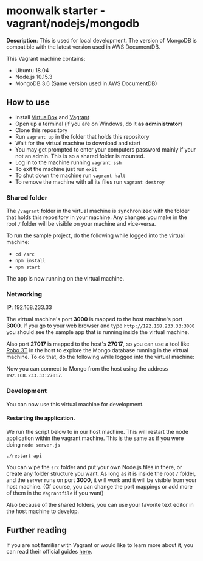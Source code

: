 # moonwalk starter - vagrant/nodejs/mongodb

**Description**: This is used for local development. The version of MongoDB is compatible with the latest version used in AWS DocumentDB.

This Vagrant machine contains:

- Ubuntu 18.04
- Node.js 10.15.3
- MongoDB 3.6 (Same version used in AWS DocumentDB)

## How to use

- Install [VirtualBox](https://www.virtualbox.org/wiki/Downloads) and [Vagrant](https://www.vagrantup.com/downloads.html)
- Open up a terminal (if you are on Windows, do it **as administrator**)
- Clone this repository
- Run `vagrant up` in the folder that holds this repository
- Wait for the virtual machine to download and start
- You may get prompted to enter your computers password mainly if your not an admin. This is so a shared folder is mounted.
- Log in to the machine running `vagrant ssh`
- To exit the machine just run `exit`
- To shut down the machine run `vagrant halt`
- To remove the machine with all its files run `vagrant destroy`

### Shared folder

The `/vagrant` folder in the virtual machine is synchronized with the folder that holds this repository in your machine. Any changes you make in the root `/` folder will be visible on your machine and vice-versa.

To run the sample project, do the following while logged into the virtual machine:

- `cd /src`
- `npm install`
- `npm start`

The app is now running on the virtual machine.

### Networking

**IP**: 192.168.233.33

The virtual machine's port **3000** is mapped to the host machine's port **3000**. If you go to your web browser and type `http://192.168.233.33:3000` you should see the sample app that is running inside the virtual machine.

Also port **27017** is mapped to the host's **27017**, so you can use a tool like [Robo 3T](https://robomongo.org/) in the host to explore the Mongo database running in the virtual machine. To do that, do the following while logged into the virtual machine:

Now you can connect to Mongo from the host using the address `192.168.233.33:27017`.

### Development

You can now use this virtual machine for development.

#### Restarting the application.
We run the script below to in our host machine. This will restart the node application within the vagrant machine. This is the same as if you were doing `node server.js`

    ./restart-api

You can wipe the `src` folder and put your own Node.js files in there, or create any folder structure you want. As long as it is inside the root `/` folder, and the server runs on port **3000**, it will work and it will be visible from your host machine. (Of course, you can change the port mappings or add more of them in the `Vagrantfile` if you want)

Also because of the shared folders, you can use your favorite text editor in the host machine to develop.


## Further reading

If you are not familiar with Vagrant or would like to learn more about it, you can read their official guides [here](https://www.vagrantup.com/intro/getting-started/index.html).
